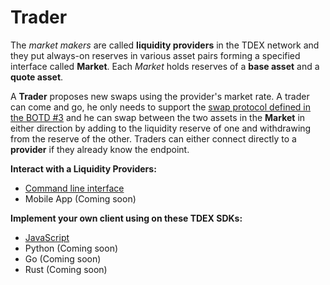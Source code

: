 # Trader

The *market makers* are called **liquidity providers** in the TDEX network and they put always-on reserves in various asset pairs forming a specified interface called **Market**. Each *Market* holds reserves of a **base asset** and a **quote asset**. 

A **Trader** proposes new swaps using the provider's market rate. A trader can come and go, he only needs to support the [swap protocol defined in the BOTD #3](https://github.com/Sevenlab/tdex-specs/blob/master/03-swap-protocol.md) and he can swap between the two assets in the **Market** in either direction by adding to the liquidity reserve of one and withdrawing from the reserve of the other. Traders can either connect directly to a **provider** if they already know the endpoint.


**Interact with a Liquidity Providers:**

* [Command line interface](tdex-cli.md)
* Mobile App (Coming soon)

**Implement your own client using on these TDEX SDKs:**

* [JavaScript](tdex-sdk.md)
* Python (Coming soon)
* Go (Coming soon)
* Rust (Coming soon)
